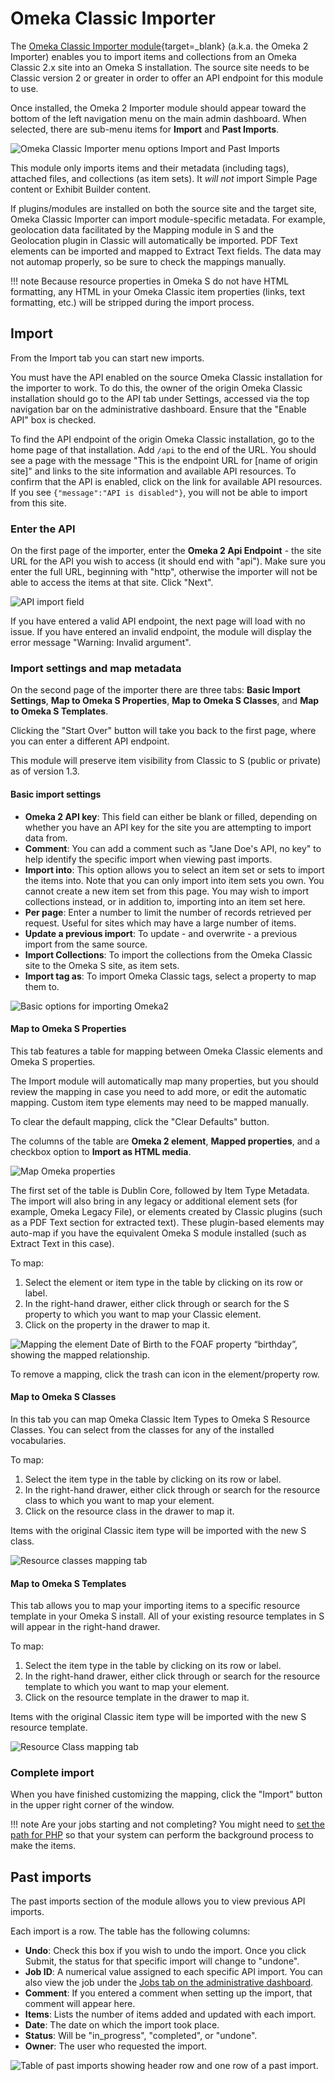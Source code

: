 # Omeka Classic Importer

The [Omeka Classic Importer module](https://omeka.org/s/modules/Omeka2Importer){target=_blank} (a.k.a. the Omeka 2 Importer) enables you to import items and collections from an Omeka Classic 2.x site into an Omeka S installation. The source site needs to be Classic version 2 or greater in order to offer an API endpoint for this module to use. 

Once installed, the Omeka 2 Importer module should appear toward the bottom of the left navigation menu on the main admin dashboard. When selected, there are sub-menu items for **Import** and **Past Imports**. 

![Omeka Classic Importer menu options Import and Past Imports](../modules/modulesfiles/o2i_menu.png)

This module only imports items and their metadata (including tags), attached files, and collections (as item sets). It *will not* import Simple Page content or Exhibit Builder content.

If plugins/modules are installed on both the source site and the target site, Omeka Classic Importer can import module-specific metadata. For example, geolocation data facilitated by the Mapping module in S and the Geolocation plugin in Classic will automatically be imported. PDF Text elements can be imported and mapped to Extract Text fields. The data may not automap properly, so be sure to check the mappings manually.

!!! note
	Because resource properties in Omeka S do not have HTML formatting, any HTML in your Omeka Classic item properties (links, text formatting, etc.) will be stripped during the import process.

## Import

From the Import tab you can start new imports. 

You must have the API enabled on the source Omeka Classic installation for the importer to work. To do this, the owner of the origin Omeka Classic installation should go to the API tab under Settings, accessed via the top navigation bar on the administrative dashboard. Ensure that the "Enable API" box is checked.

To find the API endpoint of the origin Omeka Classic installation, go to the home page of that installation. Add `/api` to the end of the URL. You should see a page with the message "This is the endpoint URL for [name of origin site]" and links to the site information and available API resources. To confirm that the API is enabled, click on the link for available API resources. If you see `{"message":"API is disabled"}`, you will not be able to import from this site.

### Enter the API
On the first page of the importer, enter the **Omeka 2 Api Endpoint** - the site URL for the API you wish to access (it should end with "api"). Make sure you enter the full URL, beginning with "http", otherwise the importer will not be able to access the items at that site. Click "Next".

![API import field](../modules/modulesfiles/o2i_enterapi.png)

If you have entered a valid API endpoint, the next page will load with no issue. If you have entered an invalid endpoint, the module will display the error message "Warning: Invalid argument".

### Import settings and map metadata
On the second page of the importer there are three tabs: **Basic Import Settings**, **Map to Omeka S Properties**, **Map to Omeka S Classes**, and **Map to Omeka S Templates**. 

Clicking the "Start Over" button will take you back to the first page, where you can enter a different API endpoint.

This module will preserve item visibility from Classic to S (public or private) as of version 1.3. 

#### Basic import settings
* **Omeka 2 API key**: This field can either be blank or filled, depending on whether you have an API key for the site you are attempting to import data from.  
* **Comment**: You can add a comment such as "Jane Doe's API, no key" to help identify the specific import when viewing past imports.  
* **Import into**: This option allows you to select an item set or sets to import the items into. Note that you can only import into item sets you own. You cannot create a new item set from this page. You may wish to import collections instead, or in addition to, importing into an item set here.
* **Per page**: Enter a number to limit the number of records retrieved per request. Useful for sites which may have a large number of items.
* **Update a previous import**: To update - and overwrite - a previous import from the same source.
* **Import Collections**: To import the collections from the Omeka Classic site to the Omeka S site, as item sets.
* **Import tag as**: To import Omeka Classic tags, select a property to map them to.

![Basic options for importing Omeka2](../modules/modulesfiles/o2i_basic.png)

#### Map to Omeka S Properties
This tab features a table for mapping between Omeka Classic elements and Omeka S properties. 

The Import module will automatically map many properties, but you should review the mapping in case you need to add more, or edit the automatic mapping. Custom item type elements may need to be mapped manually. 

To clear the default mapping, click the "Clear Defaults" button. 

The columns of the table are **Omeka 2 element**, **Mapped properties**, and a checkbox option to **Import as HTML media**. 

![Map Omeka properties](../modules/modulesfiles/o2i_mapprop.png)

The first set of the table is Dublin Core, followed by Item Type Metadata. The import will also bring in any legacy or additional element sets (for example, Omeka Legacy File), or elements created by Classic plugins (such as a PDF Text section for extracted text). These plugin-based elements may auto-map if you have the equivalent Omeka S module installed (such as Extract Text in this case). 

To map:

1. Select the element or item type in the table by clicking on its row or label.
1. In the right-hand drawer, either click through or search for the S property to which you want to map your Classic element. 
1. Click on the property in the drawer to map it. 

![Mapping the element Date of Birth to the FOAF property “birthday”, showing the mapped relationship.](../modules/modulesfiles/o2i_mapping.png)

To remove a mapping, click the trash can icon in the element/property row.

#### Map to Omeka S Classes
In this tab you can map Omeka Classic Item Types to Omeka S Resource Classes. You can select from the classes for any of the installed vocabularies.  

To map:

1. Select the item type in the table by clicking on its row or label.
1. In the right-hand drawer, either click through or search for the resource class to which you want to map your element. 
1. Click on the resource class in the drawer to map it.

Items with the original Classic item type will be imported with the new S class. 

![Resource classes mapping tab](../modules/modulesfiles/o2i_mapclass.png)

#### Map to Omeka S Templates

This tab allows you to map your importing items to a specific resource template in your Omeka S install. All of your existing resource templates in S will appear in the right-hand drawer. 

To map:

1. Select the item type in the table by clicking on its row or label.
1. In the right-hand drawer, either click through or search for the resource template to which you want to map your element. 
1. Click on the resource template in the drawer to map it.

Items with the original Classic item type will be imported with the new S resource template.

![Resource Class mapping tab](../modules/modulesfiles/o2i_mapresource.png)

### Complete import
When you have finished customizing the mapping, click the "Import" button in the upper right corner of the window.

!!! note
	Are your jobs starting and not completing? You might need to [set the path for PHP](../configuration.md#php-path) so that your system can perform the background process to make the items.



## Past imports

The past imports section of the module allows you to view previous API imports.

Each import is a row. The table has the following columns:

* **Undo**: Check this box if you wish to undo the import. Once you click Submit, the status for that specific import will change to "undone".    
* **Job ID**: A numerical value assigned to each specific API import. You can also view the job under the [Jobs tab on the administrative dashboard](../admin/jobs.md).  
* **Comment**: If you entered a comment when setting up the import, that comment will appear here.
* **Items**: Lists the number of items added and updated with each import.   
* **Date**: The date on which the import took place.   
* **Status**: Will be "in_progress", "completed", or "undone".  
* **Owner**: The user who requested the import.

![Table of past imports showing header row and one row of a past import.](../modules/modulesfiles/o2i_past.png)

